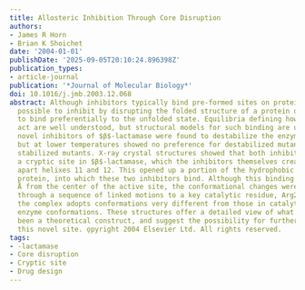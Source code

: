 ```yaml
---
title: Allosteric Inhibition Through Core Disruption
authors:
- James R Horn
- Brian K Shoichet
date: '2004-01-01'
publishDate: '2025-09-05T20:10:24.896398Z'
publication_types:
- article-journal
publication: '*Journal of Molecular Biology*'
doi: 10.1016/j.jmb.2003.12.068
abstract: Although inhibitors typically bind pre-formed sites on proteins, it is theoretically
  possible to inhibit by disrupting the folded structure of a protein or, in the limit,
  to bind preferentially to the unfolded state. Equilibria defining how such molecules
  act are well understood, but structural models for such binding are unknown. Two
  novel inhibitors of $β$-lactamase were found to destabilize the enzyme at high temperatures,
  but at lower temperatures showed no preference for destabilized mutant enzymes versus
  stabilized mutants. X-ray crystal structures showed that both inhibitors bound to
  a cryptic site in $β$-lactamase, which the inhibitors themselves created by forcing
  apart helixes 11 and 12. This opened up a portion of the hydrophobic core of the
  protein, into which these two inhibitors bind. Although this binding site is 16
  Å from the center of the active site, the conformational changes were transmitted
  through a sequence of linked motions to a key catalytic residue, Arg244, which in
  the complex adopts conformations very different from those in catalytically competent
  enzyme conformations. These structures offer a detailed view of what has heretofore
  been a theoretical construct, and suggest the possibility for further design against
  this novel site. o̧pyright 2004 Elsevier Ltd. All rights reserved.
tags:
- -lactamase
- Core disruption
- Cryptic site
- Drug design
---
```

